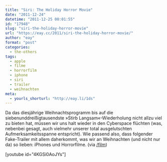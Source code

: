 ```yaml
---
title: "Siri: The Holiday Horror Movie"
date: "2011-12-24"
datetime: "2011-12-25 00:01:55"
id: "17948"
slug: "siri-the-holiday-horror-movie"
url: "https://eay.cc/2011/siri-the-holiday-horror-movie/"
author: "eay"
format: "post"
categories:
  - the-others
tags:
  - apple
  - filme
  - horrorfilm
  - iphone
  - siri
  - trailer
  - weihnachten
meta:
  - yourls_shorturl: "http://eay.li/1ds"
---
```


Da das diesjährige Weihnachtsprogramm bis auf die siebenunddreißigtausendste »Stirb Langsam«-Wiederholung nicht allzu viel zu bieten hat, müssen wir uns halt wieder in den Cyberspace flüchten (was, nebenbei gesagt, auch vielmehr unserer total ausgelutschten Aufmerksamkeitsspanne entspricht). Wie passend also, dass folgender Fake-Trailer mit allem daherkommt, was wir an Weihnachten (und nicht nur da) so lieben: iPhones und Horrorfilme. (via [/film](http://www.slashfilm.com/lol-siri-holiday-horror-movie/))

\[youtube id="4KGSi0AoJYs"\]
